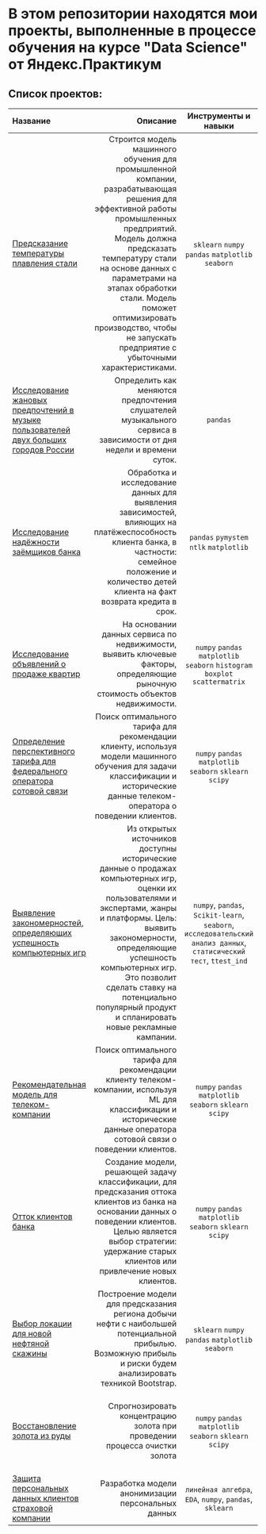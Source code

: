 # В этом репозитории находятся мои проекты, выполненные в процессе обучения на курсе "Data Science" от Яндекс.Практикум

## Список проектов:

| Название | Описание | Инструменты и навыки | Ключевые слова |
| :-------------------- | ---------------------: |:---------------------------:|:---------------------------:|
| [Предсказание температуры плавления стали](https://github.com/nastasy195/yandex_practicum_projects/blob/main/Steel_product/%D0%9F%D1%80%D0%B5%D0%B4%D1%81%D0%BA%D0%B0%D0%B7%D0%B0%D0%BD%D0%B8%D0%B5_%D1%82%D0%B5%D0%BC%D0%BF%D0%B5%D1%80%D0%B0%D1%82%D1%83%D1%80%D1%8B_%D0%BF%D0%BB%D0%B0%D0%B2%D0%BB%D0%B5%D0%BD%D0%B8%D1%8F_%D1%81%D1%82%D0%B0%D0%BB%D0%B8.ipynb)| Строится модель машинного обучения для промышленной компании, разрабатывающая решения для эффективной работы промышленных предприятий. Модель должна предсказать температуру стали на основе данных с параметрами на этапах обработки стали. Модель поможет оптимизировать производство, чтобы не запускать предприятие с убыточными характеристиками. | `sklearn` `numpy` `pandas` `matplotlib` `seaborn` | градиентный бустин, регрессия, разработка бизнес-модели,  фича-инжиниринг | 
| [Исследование жановых предпочтений в музыке пользователей двух больших городов России](https://github.com/nastasy195/yandex_practicum_projects/blob/main/Big_cities_music%20(Basic%20Python)/C%D1%80%D0%B0%D0%B2%D0%BD%D0%B5%D0%BD%D0%B8%D0%B5_%D0%BF%D0%BE%D0%BB%D1%8C%D0%B7%D0%BE%D0%B2%D0%B0%D1%82%D0%B5%D0%BB%D0%B5%D0%B9_%D0%B4%D0%B2%D1%83%D1%85_%D0%B3%D0%BE%D1%80%D0%BE%D0%B4%D0%BE%D0%B2.ipynb)|Определить как меняются предпочтения слушателей музыкального сервиса в зависимости от дня недели и времени суток.| `pandas`| data analyst, digital agency, marketing analytics, логическая индексация, группировка, сортировка |
| [Исследование надёжности заёмщиков банка](https://github.com/nastasy195/yandex_practicum_projects/blob/main/Banking_data_analysis/%D0%98%D1%81%D1%81%D0%BB%D0%B5%D0%B4%D0%BE%D0%B2%D0%B0%D0%BD%D0%B8%D0%B5_%D0%BD%D0%B0%D0%B4%D0%B5%D0%B6%D0%BD%D0%BE%D1%81%D1%82%D0%B8_%D0%B7%D0%B0%D0%B5%D0%BC%D1%89%D0%B8%D0%BA%D0%BE%D0%B2_%D0%B1%D0%B0%D0%BD%D0%BA%D0%B0.ipynb)|Обработка и исследование данных для выявления зависимостей, влияющих на платёжеспособность клиента банка, в частности: семейное положение и количество детей клиента на факт возврата кредита в срок.| `pandas` `pymystem` `ntlk` `matplotlib` | EDA, NLP, feature engineering, lemmatization, financial analyst |
| [Исследование объявлений о продаже квартир](https://github.com/nastasy195/yandex_practicum_projects/blob/main/Exploratory_data_analysis_apartments/%D0%98%D1%81%D1%81%D0%BB%D0%B5%D0%B4%D0%BE%D0%B2%D0%B0%D0%BD%D0%B8%D0%B5%20%D0%BE%D0%B1%D1%8A%D1%8F%D0%B2%D0%BB%D0%B5%D0%BD%D0%B8%D0%B9%20%D0%BE%20%D0%BF%D1%80%D0%BE%D0%B4%D0%B0%D0%B6%D0%B5%20%D0%BA%D0%B2%D0%B0%D1%80%D1%82%D0%B8%D1%80.ipynb)| На основании данных сервиса по недвижимости, выявить ключевые факторы, определяющие рыночную стоимость объектов недвижимости.| `numpy` `pandas` `matplotlib` `seaborn` `histogram` `boxplot` `scattermatrix` | EDA, analysis, feature engineering, категоризация,  фрод-мониторинг |
| [Определение перспективного тарифа для федерального оператора сотовой связи](https://github.com/nastasy195/yandex_practicum_projects/blob/main/Favorable_tariff_telecom_company/%D0%9E%D0%BF%D1%80%D0%B5%D0%B4%D0%B5%D0%BB%D0%B5%D0%BD%D0%B8%D0%B5%20%D0%BF%D0%B5%D1%80%D1%81%D0%BF%D0%B5%D0%BA%D1%82%D0%B8%D0%B2%D0%BD%D0%BE%D0%B3%D0%BE%20%D1%82%D0%B0%D1%80%D0%B8%D1%84%D0%B0%20%D0%B4%D0%BB%D1%8F%20%D1%82%D0%B5%D0%BB%D0%B5%D0%BA%D0%BE%D0%BC-%D0%BA%D0%BE%D0%BC%D0%BF%D0%B0%D0%BD%D0%B8%D0%B8.ipynb)| Поиск оптимального тарифа для рекомендации клиенту, используя модели машинного обучения для задачи классификации и исторические данные телеком-оператора о поведении клиентов.| `numpy` `pandas` `matplotlib` `seaborn` `sklearn` `scipy` | EDA, analysis, histogram, boxplot, data analyst, Scikit-Learn |
| [Выявление закономерностей, определяющих успешность компьютерных игр](https://github.com/nastasy195/yandex_practicum_projects/blob/main/Games_success/%D0%92%D1%8B%D1%8F%D0%B2%D0%BB%D0%B5%D0%BD%D0%B8%D0%B5%20%D0%B7%D0%B0%D0%BA%D0%BE%D0%BD%D0%BE%D0%BC%D0%B5%D1%80%D0%BD%D0%BE%D1%81%D1%82%D0%B5%D0%B9%2C%20%D0%BE%D0%BF%D1%80%D0%B5%D0%B4%D0%B5%D0%BB%D1%8F%D1%8E%D1%89%D0%B8%D1%85%20%D1%83%D1%81%D0%BF%D0%B5%D1%88%D0%BD%D0%BE%D1%81%D1%82%D1%8C%20%D0%BA%D0%BE%D0%BC%D0%BF%D1%8C%D1%8E%D1%82%D0%B5%D1%80%D0%BD%D0%BE%D0%B9%20%D0%B8%D0%B3%D1%80%D1%8B%20.ipynb)| Из открытых источников доступны исторические данные о продажах компьютерных игр, оценки их пользователями и экспертами, жанры и платформы. Цель: выявить закономерности, определяющие успешность компьютерных игр. Это позволит сделать ставку на потенциально популярный продукт и спланировать новые рекламные кампании.|`numpy`, `pandas`, `Scikit-learn`, `seaborn`, `исследовательский анализ данных`, `статисический тест`, `ttest_ind`| EDA, statistics, hypothesis testing, продуктовый аналитик, product analyst, gamedev analyst |
| [Рекомендательная модель для телеком-компании](https://github.com/nastasy195/yandex_practicum_projects/blob/main/Tariff_for_telecom/%D0%A0%D0%B5%D0%BA%D0%BE%D0%BC%D0%B5%D0%BD%D0%B4%D0%B0%D1%82%D0%B5%D0%BB%D1%8C%D0%BD%D0%B0%D1%8F%20%D0%BC%D0%BE%D0%B4%D0%B5%D0%BB%D1%8C%20%D0%B4%D0%BB%D1%8F%20%D1%82%D0%B5%D0%BB%D0%B5%D0%BA%D0%BE%D0%BC-%D0%BA%D0%BE%D0%BC%D0%BF%D0%B0%D0%BD%D0%B8%D0%B8.ipynb)| Поиск оптимального тарифа для рекомендации клиенту телеком-компании, используя ML для классификации и исторические данные оператора сотовой связи о поведении клиентов.| `numpy` `pandas` `matplotlib` `seaborn` `sklearn` `scipy`| EDA, analysis, классификация, подбор гиперпараметров, выбор модели МО|
| [Отток клиентов банка](https://github.com/nastasy195/yandex_practicum_projects/blob/main/Outflow_bank_customers/%D0%9E%D1%82%D1%82%D0%BE%D0%BA%20%D0%BA%D0%BB%D0%B8%D0%B5%D0%BD%D1%82%D0%BE%D0%B2%20%D0%B1%D0%B0%D0%BD%D0%BA%D0%B0.ipynb)| Создание модели, решающей задачу классификации, для предсказания оттока клиентов из банка на основании данных о поведении клиентов. Целью является выбор стратегии: удержание старых клиентов или привлечение новых клиентов.|`numpy` `pandas` `matplotlib` `seaborn` `sklearn` `scipy`| EDA, analysis, machine learning, F1-score, ROC-AUC, upsampling, unbalanced classification, Scikit-Learn|
| [Выбор локации для новой нефтяной скажины](https://github.com/nastasy195/yandex_practicum_projects/blob/main/Choosing_best_location_oil/%D0%92%D1%8B%D0%B1%D0%BE%D1%80%20%D0%BB%D1%83%D1%87%D1%88%D0%B5%D0%B9%20%D0%BB%D0%BE%D0%BA%D0%B0%D1%86%D0%B8%D0%B8%20%D0%B4%D0%BB%D1%8F%20%D0%BD%D0%BE%D0%B2%D0%BE%D0%B9%20%D0%BD%D0%B5%D1%84%D1%82%D1%8F%D0%BD%D0%BE%D0%B9%20%D1%81%D0%BA%D0%B2%D0%B0%D0%B6%D0%B8%D0%BD%D1%8B.ipynb)| Построение модели для предсказания региона добычи нефти с наибольшей потенциальной прибылью. Возможную прибыль и риски будем анализировать техникой Bootstrap.| `sklearn` `numpy` `pandas` `matplotlib` `seaborn`| EDA, machine learning, linear regression, Scikit-Learn, Bootstrap| 
| [Восстановление золота из руды](https://github.com/nastasy195/yandex_practicum_projects/blob/main/Gold_recovery/%D0%92%D0%BE%D1%81%D1%81%D1%82%D0%B0%D0%BD%D0%BE%D0%B2%D0%BB%D0%B5%D0%BD%D0%B8%D0%B5%20%D0%B7%D0%BE%D0%BB%D0%BE%D1%82%D0%B0%20%D0%B8%D0%B7%20%D1%80%D1%83%D0%B4%D1%8B.ipynb)| Спрогнозировать концентрацию золота при проведении процесса очистки золота| `numpy` `pandas` `matplotlib` `seaborn` `sklearn` `scipy`| анализ данных, регрессия, кастомные метрики, cross-validation, обучение моделей сразу на двух таргетах|
| [Защита персональных данных клиентов страховой компании](https://github.com/nastasy195/yandex_practicum_projects/blob/main/Data_protection_policy/%D0%97%D0%B0%D1%89%D0%B8%D1%82%D0%B0%20%D0%BF%D0%B5%D1%80%D1%81%D0%BE%D0%BD%D0%B0%D0%BB%D1%8C%D0%BD%D1%8B%D1%85%20%D0%B4%D0%B0%D0%BD%D0%BD%D1%8B%D1%85%20%D0%BA%D0%BB%D0%B8%D0%B5%D0%BD%D1%82%D0%BE%D0%B2%20%D1%81%D1%82%D1%80%D0%B0%D1%85%D0%BE%D0%B2%D0%BE%D0%B9%20%D0%BA%D0%BE%D0%BC%D0%BF%D0%B0%D0%BD%D0%B8%D0%B8.ipynb)| Разработка модели анонимизации персональных данных| `линейная алгебра`, `EDA`, `numpy`, `pandas`, `sklearn`| линейная алгебра, матричное умножение, регрессия|